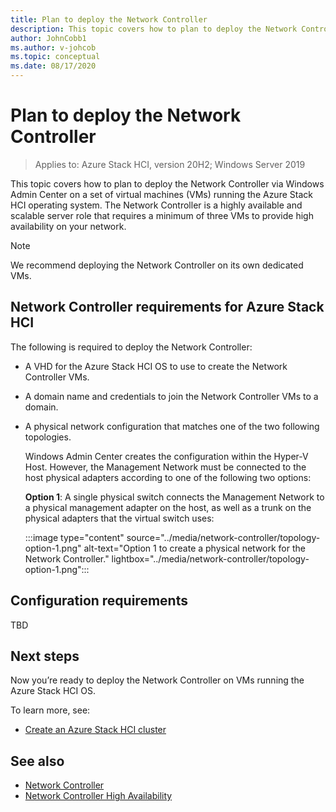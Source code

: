 ```yaml
---
title: Plan to deploy the Network Controller
description: This topic covers how to plan to deploy the Network Controller via Windows Admin Center on a set of virtual machines (VMs) running the Azure Stack HCI operating system.
author: JohnCobb1
ms.author: v-johcob
ms.topic: conceptual
ms.date: 08/17/2020
---
```


# Plan to deploy the Network Controller

>Applies to: Azure Stack HCI, version 20H2; Windows Server 2019

This topic covers how to plan to deploy the Network Controller via Windows Admin Center on a set of virtual machines (VMs) running the Azure Stack HCI operating system. The Network Controller is a highly available and scalable server role that requires a minimum of three VMs to provide high availability on your network.

   >[!NOTE]
   > We recommend deploying the Network Controller on its own dedicated VMs.

## Network Controller requirements for Azure Stack HCI
The following is required to deploy the Network Controller:
- A VHD for the Azure Stack HCI OS to use to create the Network Controller VMs.
- A domain name and credentials to join the Network Controller VMs to a domain.
- A physical network configuration that matches one of the two following topologies.

    Windows Admin Center creates the configuration within the Hyper-V Host. However, the Management Network must be connected to the host physical adapters according to one of the following two options:

    **Option 1**: A single physical switch connects the Management Network to a physical management adapter on the host, as well as a trunk on the physical adapters that the virtual switch uses:

    :::image type="content" source="../media/network-controller/topology-option-1.png" alt-text="Option 1 to create a physical network for the Network Controller." lightbox="../media/network-controller/topology-option-1.png":::


## Configuration requirements
TBD

<!---Example figure format. Add in lightbox. See Deploy OS topic.--->
<!---:::image type="content" source="media/attach-gpu-to-linux-vm/vlc-player.png" alt-text="VLC Player Screenshot":::--->

## Next steps
Now you’re ready to deploy the Network Controller on VMs running the Azure Stack HCI OS.

To learn more, see:
- [Create an Azure Stack HCI cluster](../deploy/create-cluster.md)

## See also
- [Network Controller](/windows-server/networking/sdn/technologies/network-controller/network-controller)
- [Network Controller High Availability](/windows-server/networking/sdn/technologies/network-controller/network-controller-high-availability)